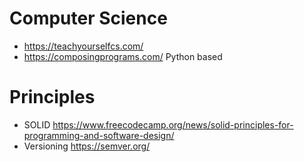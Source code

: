# Computer Science
* https://teachyourselfcs.com/
* https://composingprograms.com/ Python based

# Principles
* SOLID https://www.freecodecamp.org/news/solid-principles-for-programming-and-software-design/
* Versioning https://semver.org/
